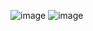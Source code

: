![image](https://github.com/user-attachments/assets/faefee55-a57a-4384-ad68-15921a383311)
![image](https://github.com/user-attachments/assets/4e1e836c-95bf-4f49-9b01-f02cdff34d46)
